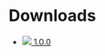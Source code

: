 # Downloads

* <a href="https://github.com/alejandroliu/pocketmine-plugins/releases/tag/libcommon-1.0.0"><img src="https://raw.githubusercontent.com/alejandroliu/bad-plugins/master/Media/download-icon.png"/> 1.0.0</a>
